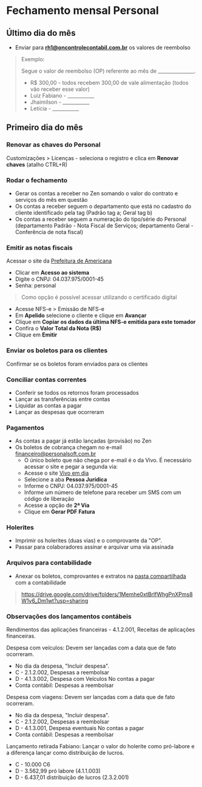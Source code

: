 # Fechamento mensal Personal

## Último dia do mês

* Enviar para **rh1@oncontrolecontabil.com.br** os valores de reembolso

>Exemplo:
>
>Segue o valor de reembolso (OP) referente ao mês de _______________.
>
>* R$ 300,00 - todos recebem 300,00 de vale alimentação (todos  vão receber esse valor)
>* Luiz Fabiano - ___________ 
>* Jhaimilson - ___________
>* Letícia - ___________

## Primeiro dia do mês

### Renovar as chaves do Personal

Customizações > Licenças - seleciona o registro e clica em **Renovar chaves** (atalho CTRL+R)

### Rodar o fechamento
* Gerar os contas a receber no Zen somando o valor do contrato e serviços do mês em questão
* Os contas a receber seguem o departamento que está no cadastro do cliente identificado pela tag (Padrão tag a; Geral tag b)
* Os contas a receber seguem a numeração do tipo/série do Personal (departamento Padrão - Nota Fiscal de Serviços; departamento Geral - Conferência de nota fiscal)

### Emitir as notas fiscais

Acessar o site da [Prefeitura de Americana](https://nfse.americana.sp.gov.br/nfse/capa.aspx)
* Clicar em **Acesso ao sistema**
* Digite o CNPJ: 04.037.975/0001-45
* Senha: personal
>Como opção é possível acessar utilizando o certificado digital
* Acesse NFS-e > Emissão de NFS-e
* Em **Apelido** selecione o cliente e clique em **Avançar**
* Clique em **Copiar os dados da última NFS-e emitida para este tomador**
* Confira o **Valor Total da Nota (R$)**
* Clique em **Emitir**

### Enviar os boletos para os clientes

Confirmar se os boletos foram enviados para os clientes

### Conciliar contas correntes

* Conferir se todos os retornos foram processados
* Lançar as transferências entre contas
* Liquidar as contas a pagar
* Lançar as despesas que ocorreram

### Pagamentos

* As contas a pagar já estão lançadas (provisão) no Zen
* Os boletos de cobrança chegam no e-mail financeiro@personalsoft.com.br
    * O único boleto que não chega por e-mail é o da Vivo. É necessário acessar o site e pegar a segunda via:
    * Acesse o site [Vivo em dia](https://vivoemdia.vivo.com.br/)
    * Selecione a aba **Pessoa Jurídica**
    * Informe o CNPJ: 04.037.975/0001-45
    * Informe um número de telefone para receber um SMS com um código de liberação
    * Acesse a opção de **2ª Via**
    * Clique em **Gerar PDF Fatura**

### Holerites

* Imprimir os holerites (duas vias) e o comprovante da "OP".
* Passar para colaboradores assinar e arquivar uma via assinada

### Arquivos para contabilidade

* Anexar os boletos, comprovantes e extratos na [pasta compartilhada](https://drive.google.com/drive/folders/1Memhe0xtBrlfWhgPnXPms8W1y6_Dm1wt?usp=sharing) com a contabilidade

> https://drive.google.com/drive/folders/1Memhe0xtBrlfWhgPnXPms8W1y6_Dm1wt?usp=sharing

### Observações dos lançamentos contábeis

Rendimentos das aplicações financeiras - 4.1.2.001, Receitas de aplicações financeiras.

Despesa com veículos: Devem ser lançadas com a data que de fato ocorreram.
* No dia da despesa, "Incluir despesa".
* C - 2.1.2.002, Despesas a reembolsar
* D - 4.1.3.002, Despesa com Veículos
No contas a pagar
* Conta contábil: Despesas a reembolsar

Despesa com viagens: Devem ser lançadas com a data que de fato ocorreram.
* No dia da despesa, "Incluir despesa".
* C - 2.1.2.002, Despesas a reembolsar
* D - 4.1.3.001, Despesa eventuais
No contas a pagar
* Conta contábil: Despesas a reembolsar

Lançamento retirada Fabiano: Lançar o valor do holerite como pró-labore e a diferença lançar como distribuição de lucros.
* C - 10.000 C6
* D - 3.562,99 pró labore (4.1.1.003)
* D - 6.437,01 distribuição de lucros (2.3.2.001)